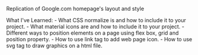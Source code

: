 Replication of Google.com homepage's layout and style

What I've Learned:
    - What CSS normalize is and how to include it to your project.
    - What material icons are and how to include it to your project.
    - Different ways to position elements on a page using flex box, grid and position property.
    - How to use link tag to add web page icon.
    - How to use svg tag to draw graphics on a html file.